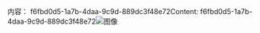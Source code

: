 <span data-ttu-id="8a072-101">内容： f6fbd0d5-1a7b-4daa-9c9d-889dc3f48e72</span><span class="sxs-lookup"><span data-stu-id="8a072-101">Content: f6fbd0d5-1a7b-4daa-9c9d-889dc3f48e72</span></span>![图像](d18f4778-cc3b-46c4-9fad-ceb2091a076e.png)
